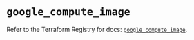 # `google_compute_image`

Refer to the Terraform Registry for docs: [`google_compute_image`](https://registry.terraform.io/providers/hashicorp/google-beta/6.30.0/docs/resources/google_compute_image).
